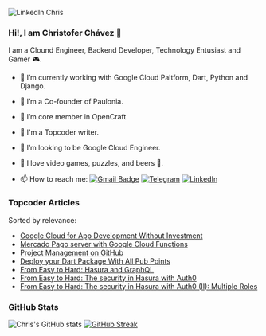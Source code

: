 ![LinkedIn Chris](https://user-images.githubusercontent.com/11827305/141887040-4f8a2f75-f080-4592-b94a-580716aad894.png)


### Hi!, I am Christofer Chávez 👋

I am a Clound Engineer, Backend Developer, Technology Entusiast and Gamer :video_game:.

- 🔭 I’m currently working with Google Cloud Paltform, Dart, Python and Django.

- 🌱 I’m a Co-founder of Paulonia.

- :notebook: I’m core member in OpenCraft.

- :memo: I'm a Topcoder writer.

- 👯 I’m looking to be Google Cloud Engineer.

- :space_invader: I love video games, puzzles, and beers :beer:.

- 📫 How to reach me: [![Gmail Badge](https://img.shields.io/badge/-chris@paulonia.dev-c14438?style=flat-square&logo=Gmail&logoColor=white&link=mailto:chris@paulonia.dev)](mailto:chris@paulonia.dev)
[![Telegram](https://img.shields.io/badge/Join%20us%20on-Telegram-blue?style=flat-square&logo=telegram)](https://t.me/XnpioChV)
<a href="https://www.linkedin.com/in/chrischv" target="_blank"><img src="https://img.shields.io/badge/LinkedIn-%230077B5.svg?&style=flat-square&logo=linkedin&logoColor=white" alt="LinkedIn"></a>

### Topcoder Articles

Sorted by relevance:

- [Google Cloud for App Development Without Investment](https://www.topcoder.com/thrive/articles/google-cloud-for-app-development-without-investment)
- [Mercado Pago server with Google Cloud Functions](https://www.topcoder.com/thrive/articles/mercado-pago-server-with-google-cloud-functions)
- [Project Management on GitHub](https://www.topcoder.com/thrive/articles/project-management-on-github)
- [Deploy your Dart Package With All Pub Points](https://www.topcoder.com/thrive/articles/deploy-your-dart-package-with-all-pub-points)
- [From Easy to Hard: Hasura and GraphQL](https://www.topcoder.com/thrive/articles/From%20Easy%20to%20Hard:%20Hasura%20and%20GraphQL)
- [From Easy to Hard: The security in Hasura with Auth0](https://www.topcoder.com/thrive/articles/From%20Easy%20to%20Hard:%20The%20security%20in%20Hasura%20with%20Auth0)
- [From Easy to Hard: The security in Hasura with Auth0 (II): Multiple Roles](https://www.topcoder.com/thrive/articles/from-easy-to-hard-the-security-in-hasura-with-auth0-ii-multiple-roles)



### GitHub Stats

![Chris's GitHub stats](https://github-readme-stats.vercel.app/api?username=ChrisChV&theme=algolia&count_private=true&show_icons=true)
[![GitHub Streak](https://github-readme-streak-stats.herokuapp.com?user=ChrisChV&theme=algolia)](https://git.io/streak-stats)

<!--
**ChrisChV/ChrisChV** is a ✨ _special_ ✨ repository because its `README.md` (this file) appears on your GitHub profile.

Here are some ideas to get you started:


- 🌱 I’m currently learning ...
- 👯 I’m looking to collaborate on ...
- 🤔 I’m looking for help with ...
- 💬 Ask me about ...

- 😄 Pronouns: ...
- ⚡ Fun fact: ...
-->
